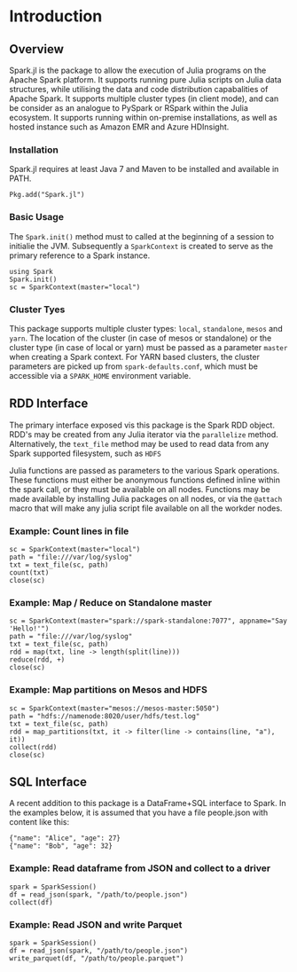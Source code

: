# Introduction

## Overview

Spark.jl is the package to allow the execution of Julia programs on the Apache Spark platform. It supports running pure Julia scripts on Julia data structures, while utilising the data and code distribution capabalities of Apache Spark. It supports multiple cluster types (in client mode), and can be consider as an analogue to PySpark or RSpark within the Julia ecosystem. It supports running within on-premise installations, as well as hosted instance such as Amazon EMR and Azure HDInsight. 

### Installation

Spark.jl requires at least Java 7 and Maven to be installed and available in PATH. 

```
Pkg.add("Spark.jl")
```

### Basic Usage

The `Spark.init()` method must to called at the beginning of a session to initialie the JVM. Subsequently a `SparkContext` is created to serve as the primary reference to a Spark instance.  

```
using Spark
Spark.init()
sc = SparkContext(master="local")
```

### Cluster Tyes

This package supports multiple cluster types: `local`, `standalone`, `mesos` and `yarn`. The location of the cluster (in case of mesos or standalone) or the cluster type (in case of local or yarn) must be passed as a parameter `master` when creating a Spark context. For YARN based clusters, the cluster parameters are picked up from `spark-defaults.conf`, which must be accessible via a `SPARK_HOME` environment variable. 

## RDD Interface

The primary interface exposed vis this package is the Spark RDD object. RDD's may be created from any Julia iterator via the `parallelize` method. Alternatively, the `text_file` method may be used to read data from any Spark supported filesystem, such as `HDFS`

Julia functions are passed as parameters to the various Spark operations. These functions must either be anonymous functions defined inline within the spark call, or they must be available on all nodes. Functions may be made available by installing Julia packages on all nodes, or via the `@attach` macro that will make any julia script file available on all the workder nodes. 

### Example: Count lines in file

```
sc = SparkContext(master="local")
path = "file:///var/log/syslog"
txt = text_file(sc, path)
count(txt)
close(sc)
```

### Example: Map / Reduce on Standalone master

```
sc = SparkContext(master="spark://spark-standalone:7077", appname="Say 'Hello!'")
path = "file:///var/log/syslog"
txt = text_file(sc, path)
rdd = map(txt, line -> length(split(line)))
reduce(rdd, +)
close(sc)
```

### Example: Map partitions on Mesos and HDFS

```
sc = SparkContext(master="mesos://mesos-master:5050")
path = "hdfs://namenode:8020/user/hdfs/test.log"
txt = text_file(sc, path)
rdd = map_partitions(txt, it -> filter(line -> contains(line, "a"), it))
collect(rdd)
close(sc)
```

## SQL Interface

A recent addition to this package is a DataFrame+SQL interface to Spark. In the examples below, it is assumed that you have a file people.json with content like this:

```
{"name": "Alice", "age": 27}
{"name": "Bob", "age": 32}
```

### Example: Read dataframe from JSON and collect to a driver

```
spark = SparkSession()
df = read_json(spark, "/path/to/people.json")
collect(df)
```


### Example: Read JSON and write Parquet

```
spark = SparkSession()
df = read_json(spark, "/path/to/people.json")
write_parquet(df, "/path/to/people.parquet")
```
